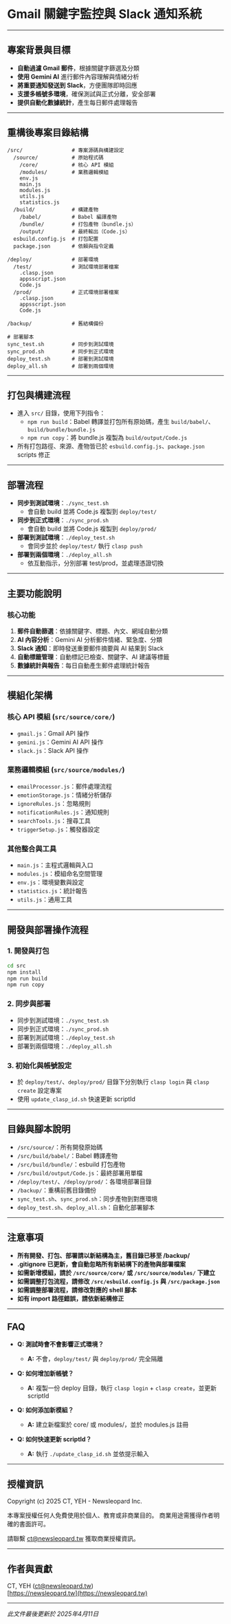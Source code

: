 # Gmail 關鍵字監控與 Slack 通知系統

---

## 專案背景與目標

- **自動過濾 Gmail 郵件**，根據關鍵字篩選及分類
- **使用 Gemini AI** 進行郵件內容理解與情緒分析
- **將重要通知發送到 Slack**，方便團隊即時回應
- **支援多帳號多環境**，確保測試與正式分離，安全部署
- **提供自動化數據統計**，產生每日郵件處理報告

---

## 重構後專案目錄結構

```plaintext
/src/                # 專案源碼與構建設定
  /source/           # 原始程式碼
    /core/           # 核心 API 模組
    /modules/        # 業務邏輯模組
    env.js
    main.js
    modules.js
    utils.js
    statistics.js
  /build/            # 構建產物
    /babel/          # Babel 編譯產物
    /bundle/         # 打包產物（bundle.js）
    /output/         # 最終輸出（Code.js）
  esbuild.config.js  # 打包配置
  package.json       # 依賴與指令定義

/deploy/             # 部署環境
  /test/             # 測試環境部署檔案
    .clasp.json
    appsscript.json
    Code.js
  /prod/             # 正式環境部署檔案
    .clasp.json
    appsscript.json
    Code.js

/backup/             # 舊結構備份

# 部署腳本
sync_test.sh         # 同步到測試環境
sync_prod.sh         # 同步到正式環境
deploy_test.sh       # 部署到測試環境
deploy_all.sh        # 部署到兩個環境
```

---

## 打包與構建流程

- 進入 `src/` 目錄，使用下列指令：
  - `npm run build`：Babel 轉譯並打包所有原始碼，產生 `build/babel/`、`build/bundle/bundle.js`
  - `npm run copy`：將 bundle.js 複製為 `build/output/Code.js`
- 所有打包路徑、來源、產物皆已於 `esbuild.config.js`、`package.json` scripts 修正

---

## 部署流程

- **同步到測試環境**：`./sync_test.sh`
  - 會自動 build 並將 Code.js 複製到 `deploy/test/`
- **同步到正式環境**：`./sync_prod.sh`
  - 會自動 build 並將 Code.js 複製到 `deploy/prod/`
- **部署到測試環境**：`./deploy_test.sh`
  - 會同步並於 `deploy/test/` 執行 `clasp push`
- **部署到兩個環境**：`./deploy_all.sh`
  - 依互動指示，分別部署 test/prod，並處理憑證切換

---

## 主要功能說明

### 核心功能

1. **郵件自動篩選**：依據關鍵字、標題、內文、網域自動分類
2. **AI 內容分析**：Gemini AI 分析郵件情緒、緊急度、分類
3. **Slack 通知**：即時發送重要郵件摘要與 AI 結果到 Slack
4. **自動標籤管理**：自動標記已檢查、關鍵字、AI 建議等標籤
5. **數據統計與報告**：每日自動產生郵件處理統計報告

---

## 模組化架構

### 核心 API 模組 (`src/source/core/`)

- `gmail.js`：Gmail API 操作
- `gemini.js`：Gemini AI API 操作
- `slack.js`：Slack API 操作

### 業務邏輯模組 (`src/source/modules/`)

- `emailProcessor.js`：郵件處理流程
- `emotionStorage.js`：情緒分析儲存
- `ignoreRules.js`：忽略規則
- `notificationRules.js`：通知規則
- `searchTools.js`：搜尋工具
- `triggerSetup.js`：觸發器設定

### 其他整合與工具

- `main.js`：主程式邏輯與入口
- `modules.js`：模組命名空間管理
- `env.js`：環境變數與設定
- `statistics.js`：統計報告
- `utils.js`：通用工具

---

## 開發與部署操作流程

### 1. 開發與打包

```bash
cd src
npm install
npm run build
npm run copy
```

### 2. 同步與部署

- 同步到測試環境：`./sync_test.sh`
- 同步到正式環境：`./sync_prod.sh`
- 部署到測試環境：`./deploy_test.sh`
- 部署到兩個環境：`./deploy_all.sh`

### 3. 初始化與帳號設定

- 於 `deploy/test/`、`deploy/prod/` 目錄下分別執行 `clasp login` 與 `clasp create` 設定專案
- 使用 `update_clasp_id.sh` 快速更新 scriptId

---

## 目錄與腳本說明

- `/src/source/`：所有開發原始碼
- `/src/build/babel/`：Babel 轉譯產物
- `/src/build/bundle/`：esbuild 打包產物
- `/src/build/output/Code.js`：最終部署用單檔
- `/deploy/test/`、`/deploy/prod/`：各環境部署目錄
- `/backup/`：重構前舊目錄備份
- `sync_test.sh`、`sync_prod.sh`：同步產物到對應環境
- `deploy_test.sh`、`deploy_all.sh`：自動化部署腳本

---

## 注意事項

- **所有開發、打包、部署請以新結構為主，舊目錄已移至 /backup/**
- **.gitignore 已更新，會自動忽略所有新結構下的產物與部署檔案**
- **如需新增模組，請於 `/src/source/core/` 或 `/src/source/modules/` 下建立**
- **如需調整打包流程，請修改 `/src/esbuild.config.js` 與 `/src/package.json`**
- **如需調整部署流程，請修改對應的 shell 腳本**
- **如有 import 路徑錯誤，請依新結構修正**

---

## FAQ

- **Q: 測試時會不會影響正式環境？**
  - **A:** 不會，`deploy/test/` 與 `deploy/prod/` 完全隔離

- **Q: 如何增加新帳號？**
  - **A:** 複製一份 deploy 目錄，執行 `clasp login` + `clasp create`，並更新 scriptId

- **Q: 如何添加新模組？**
  - **A:** 建立新檔案於 core/ 或 modules/，並於 modules.js 註冊

- **Q: 如何快速更新 scriptId？**
  - **A:** 執行 `./update_clasp_id.sh` 並依提示輸入

---

## 授權資訊

Copyright (c) 2025 CT, YEH - Newsleopard Inc.

本專案授權任何人免費使用於個人、教育或非商業目的。
商業用途需獲得作者明確的書面許可。

請聯繫 ct@newsleopard.tw 獲取商業授權資訊。

---

## 作者與貢獻

CT, YEH (ct@newsleopard.tw)  
[https://newsleopard.tw](https://newsleopard.tw)

---

*此文件最後更新於 2025年4月11日*
